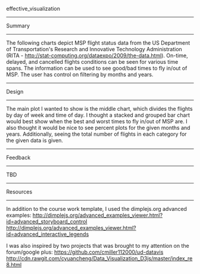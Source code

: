 effective_visualization

**********************
Summary
**********************
The following charts depict MSP flight status data from the US Department of 
Transportation's Research and Innovative Technology Administration (RITA - 
http://stat-computing.org/dataexpo/2009/the-data.html). On-time, delayed, and cancelled 
flights conditions can be seen for various time spans. The information can be used to see
good/bad times to fly in/out of MSP. The user has control on filtering by months and years.

**********************
Design
**********************
The main plot I wanted to show is the middle chart, which divides the flights by day of 
week and time of day. I thought a stacked and grouped bar chart would best show when the 
best and worst times to fly in/out of MSP are. I also thought it would be nice to see 
percent plots for the given months and years. Additionally, seeing the total number of 
flights in each category for the given data is given.

**********************
Feedback
**********************
TBD

**********************
Resources
**********************
In addition to the course work template, I used the dimplejs.org advanced examples:
http://dimplejs.org/advanced_examples_viewer.html?id=advanced_storyboard_control
http://dimplejs.org/advanced_examples_viewer.html?id=advanced_interactive_legends

I was also inspired by two projects that was brought to my attention on the forum/google
plus:
https://github.com/cmiller112000/ud-datavis
http://cdn.rawgit.com/cyuancheng/Data_Visualization_D3js/master/index_re8.html
